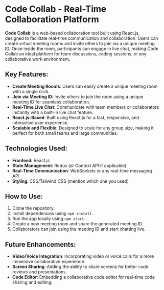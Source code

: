 # Code Collab - Real-Time Collaboration Platform

**Code Collab** is a web-based collaboration tool built using React.js, designed to facilitate real-time communication and collaboration. Users can create virtual meeting rooms and invite others to join via a unique meeting ID. Once inside the room, participants can engage in live chat, making Code Collab an ideal platform for team discussions, coding sessions, or any collaborative work environment.

## Key Features:
- **Create Meeting Rooms**: Users can easily create a unique meeting room with a single click.
- **Join via Meeting ID**: Invite others to join the room using a unique meeting ID for seamless collaboration.
- **Real-Time Live Chat**: Communicate with team members or collaborators instantly with a built-in live chat feature.
- **React.js-Based**: Built using React.js for a fast, responsive, and interactive user experience.
- **Scalable and Flexible**: Designed to scale for any group size, making it perfect for both small teams and large communities.

## Technologies Used:
- **Frontend**: React.js
- **State Management**: Redux (or Context API if applicable)
- **Real-Time Communication**: WebSockets or any real-time messaging API
- **Styling**: CSS/Tailwind CSS (mention which one you used)

## How to Use:
1. Clone the repository.
2. Install dependencies using `npm install`.
3. Run the app locally using `npm start`.
4. Create a new meeting room and share the generated meeting ID.
5. Collaborators can join using the meeting ID and start chatting live.

## Future Enhancements:
- **Video/Voice Integration**: Incorporating video or voice calls for a more immersive collaborative experience.
- **Screen Sharing**: Adding the ability to share screens for better code reviews and presentations.
- **Code Editor**: Embedding a collaborative code editor for real-time code sharing and editing.
